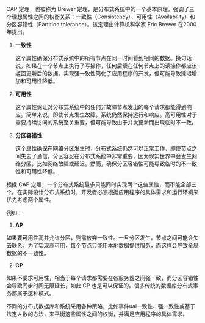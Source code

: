 CAP 定理，也被称为 Brewer 定理，是分布式系统中的一个基本原理，强调了三个理想属性之间的权衡关系：一致性（Consistency）、可用性（Availability）和分区容错性（Partition tolerance）。该定理由计算机科学家 Eric Brewer 在2000年提出。

1. **一致性**

   这个属性确保分布式系统中的所有节点在同一时间看到相同的数据。换句话说，如果在一个节点上执行了写操作，任何后续在任何节点上的读操作都应该返回更新后的数据。实现强一致性简化了应用程序的开发，但可能导致延迟增加和可用性降低。

2. **可用性**

   这个属性保证对分布式系统中的任何非故障节点发出的每个请求都能得到响应。简单来说，即使节点发生故障，系统仍然保持运行和响应。高可用性对于需要持续访问的系统至关重要，但可能导致由于并发更新而出现临时不一致。

3. **分区容错性**

   这个属性确保在网络分区发生时，分布式系统仍然可以正常工作，即使节点之间失去了通信。分区容忍在分布式系统中非常重要，因为现实世界中会发生网络分区，比如网络故障或延迟。然而，确保分区容错性可能导致临时的不一致性和可用性降低。

根据 CAP 定理，一个分布式系统最多只能同时实现两个这些属性，而不能全部三个。在实际设计分布式系统时，开发者必须根据应用程序的具体需求和运行环境来优先考虑两个属性。

例如：

1. **AP**

​	如果要可用性高并允许分区，则需放弃一致性。一旦分区发生，节点之间可能会失去联系，为了实现高可用，每个节点只能用本地数据提供服务，而这样会导致全局数据的不一致性。

2. **CP**

​	    如果不要求可用性，相当于每个请求都需要在各服务器之间强一致，而分区容错性会导致同步时间无限延长，如此 CP 也是可以保证的。很多传统的数据库分布式事务都属于这种模式。

不同的分布式数据库和系统采用各种策略，比如事件ual一致性、强一致性或基于法定人数的方法，来平衡这些属性之间的权衡，并满足应用程序的具体需求。
